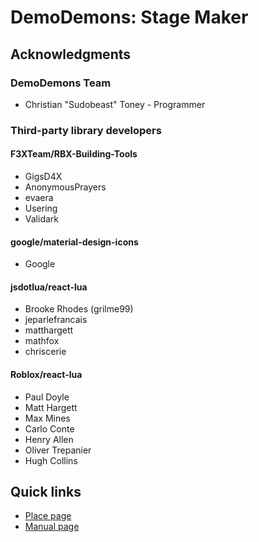 # DemoDemons: Stage Maker
## Acknowledgments
### DemoDemons Team
* Christian "Sudobeast" Toney - Programmer

### Third-party library developers
#### F3XTeam/RBX-Building-Tools
* GigsD4X
* AnonymousPrayers
* evaera
* Usering
* Validark

#### google/material-design-icons
* Google

#### jsdotlua/react-lua
* Brooke Rhodes (grilme99)
* jeparlefrancais
* matthargett
* mathfox
* chriscerie

#### Roblox/react-lua 
* Paul Doyle
* Matt Hargett
* Max Mines
* Carlo Conte
* Henry Allen
* Oliver Trepanier
* Hugh Collins

## Quick links
* [Place page](https://www.roblox.com/games/17474086074/DemoDemons-Staging-Stage-Maker?AssetId=17474086074)
* [Manual page](https://github.com/DemoDemons/manual/blob/main/src/en/stage-maker.md)
